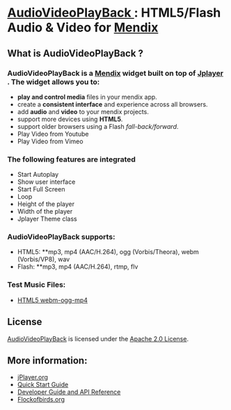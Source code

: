 # [AudioVideoPlayBack ](https://appstore.home.mendix.com/index.html?v=7#1400594764694) : HTML5/Flash Audio & Video for [Mendix](http://mendix.com/)


## What is AudioVideoPlayBack ?

### AudioVideoPlayBack is a [Mendix](http://mendix.com) widget built on top of [Jplayer ](http://jplayer.org/). The widget allows you to:
* **play and control media** files in your mendix app.
* create a **consistent interface** and experience across all browsers.
* add **audio** and **video** to your mendix projects.
* support more devices using **HTML5**.
* support older browsers using a Flash _fall-back/forward_.
* Play Video from Youtube
* Play Video from Vimeo

### The following features are integrated
* Start Autoplay
* Show user interface
* Start Full Screen
* Loop
* Height of the player
* Width of the player
* Jplayer Theme class


### AudioVideoPlayBack supports:
* HTML5: **mp3, mp4 (AAC/H.264), ogg (Vorbis/Theora), webm (Vorbis/VP8), wav
* Flash: **mp3, mp4 (AAC/H.264), rtmp, flv

### Test Music Files:
* [HTML5 webm-ogg-mp4](http://techslides.com/sample-webm-ogg-and-mp4-video-files-for-html5)

## License
[AudioVideoPlayBack](https://appstore.home.mendix.com/index.html?v=7#1400594764694) is licensed under the [Apache 2.0 License](http://www.apache.org/licenses/).

## More information:
* [jPlayer.org](http://jplayer.org/)
* [Quick Start Guide](https://www.youtube.com/watch?v=Vf78fTj4S2M)
* [Developer Guide and API Reference](http://www.jplayer.org/latest/developer-guide/)
* [Flockofbirds.org](http://flockofbirds.org/)

